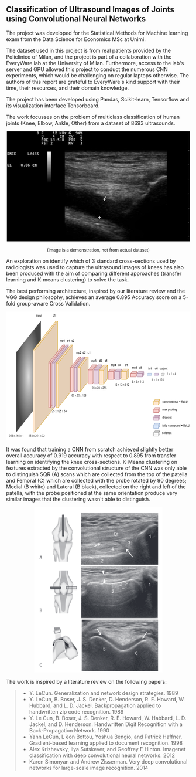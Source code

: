## Classification of Ultrasound Images of Joints using Convolutional Neural Networks
The project was developed for the Statistical Methods for Machine learning exam from the Data Science for Economics MSc at Unimi. 

The dataset used in this project is from real patients provided by the Policlinico of Milan, and the project is part of a collaboration with the EveryWare lab at the University of Milan. 
Furthermore, access to the lab's server and GPU allowed this project to conduct the numerous CNN experiments, which would be challenging on regular laptops otherwise.
The authors of this report are grateful to EveryWare's kind support with their time, their resources, and their domain knowledge.

The project has been developed using Pandas, Scikit-learn, Tensorflow and its visualization interface Tensorboard.

The work focusses on the problem of multiclass classification of human joints (Knee, Elbow, Ankle, Other) from a dataset of 8693 ultrasounds.
<p align="center">
<img src="https://github.com/czephyr/msa_CNNproject/blob/main/Knee%20Ultrasound%20demonstration.png" width="500" height="300" />
<div style="text-align: center; font-size: smaller;">(Image is a demonstration, not from actual dataset)</div>
</p>


An exploration on identify which of 3 standard cross-sections used by radiologists was used to capture the ultrasound images of knees has also been produced with the aim of comparing different approaches (transfer learning and K-means clustering) to solve the task.

The best performing architecture, inspired by our literature review and the VGG design philosophy, achieves an average 0.895 Accuracy score on a 5-fold group-aware Cross Validation. 

<p align="center">
<img src="https://github.com/czephyr/msa_CNNproject/blob/main/msaarch.drawio.png" width="650" height="350" />
</p>

It was found that training a CNN from scratch achieved slightly better overall accuracy of 0.919 accuracy with respect to 0.895 from transfer learning on identifying the knee cross-sections. K-Means clustering on features extracted by the convolutional structure of the CNN was only able to distinguish SQR (A) scans which are collected from the top of the patella and Femoral (C) which are collected with the probe rotated by 90 degrees; Medial (B white) and Lateral (B black), collected on the right and left of the patella, with the probe positioned at the same orientation produce very similar images that the clustering wasn't able to distinguish. 

<p align="center">
<img src="https://github.com/czephyr/msa_CNNproject/blob/main/kneeSides.png" width="350" height="450" />
</p>

The work is inspired by a literature review on the following papers:

>- Y. LeCun. Generalization and network design strategies. 1989
> - Y. LeCun, B. Boser, J. S. Denker, D. Henderson, R. E. Howard, W. Hubbard, and L. D. Jackel. Backpropagation applied to handwritten zip code recognition. 1989
> - Y. Le Cun, B. Boser, J. S. Denker, R. E. Howard, W. Habbard, L. D. Jackel, and D. Henderson. Handwritten Digit Recognition with a Back-Propagation Network. 1990
> - Yann LeCun, L ́eon Bottou, Yoshua Bengio, and Patrick Haffner. Gradient-based learning applied to document recognition. 1998
> - Alex Krizhevsky, Ilya Sutskever, and Geoffrey E Hinton. Imagenet classification with deep convolutional neural networks. 2012
> - Karen Simonyan and Andrew Zisserman. Very deep convolutional networks for large-scale image recognition. 2014
